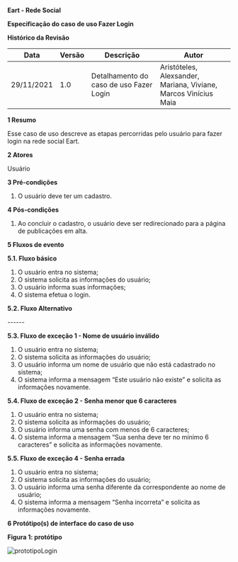 **Eart - Rede Social**

**Especificação do caso de uso
Fazer Login**

**Histórico da Revisão**



| **Data**   | **Versão** | **Descrição**                              | **Autor**                                                    |
| ---------- | ---------- | ------------------------------------------ | ------------------------------------------------------------ |
| 29/11/2021 | 1.0        | Detalhamento do caso de uso Fazer Login | Aristóteles, Alexsander, Mariana, Viviane, Marcos Vinícius Maia |

**1 Resumo**

Esse caso de uso descreve as etapas percorridas pelo usuário para fazer login na rede social Eart.

**2 Atores**

Usuário

**3 Pré-condições**

1. O usuário deve ter um cadastro.

**4 Pós-condições**

1. Ao concluir o cadastro, o usuário deve ser redirecionado para a página de publicações em alta.

**5 Fluxos de evento**

**5.1. Fluxo básico**
1. O usuário entra no sistema;
2. O sistema solicita as informações do usuário;
3. O usuário informa suas informações;
4. O sistema efetua o login.

**5.2. Fluxo Alternativo**

\------

**5.3. Fluxo de exceção 1 - Nome de usuário inválido**
1. O usuário entra no sistema;
1. O sistema solicita as informações do usuário;
3. O usuário informa um nome de usuário que não está cadastrado no sistema;
4. O sistema informa a mensagem “Este usuário não existe” e solicita as informações novamente.

**5.4. Fluxo de exceção 2 - Senha menor que 6 caracteres**
   1. O usuário entra no sistema;
   2. O sistema solicita as informações do usuário;
   3. O usuário informa uma senha com menos de 6 caracteres;
   4. O sistema informa a mensagem “Sua senha deve ter no mínimo 6 caracteres” e solicita as informações novamente.

**5.5. Fluxo de exceção 4 - Senha errada**
1. O usuário entra no sistema;
2. O sistema solicita as informações do usuário;
3. O usuário informa uma senha diferente da correspondente ao nome de usuário;
4. O sistema informa a mensagem “Senha incorreta” e solicita as informações novamente.

**6 Protótipo(s) de interface do caso de uso**

**Figura 1: protótipo**

![prototipoLogin](https://user-images.githubusercontent.com/82484797/143934328-9537a88e-2f84-4724-8202-dd2ff3dc0557.PNG)
